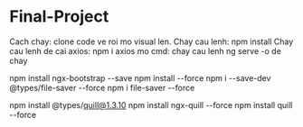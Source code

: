 # Final-Project
Cach chay: clone code ve roi mo visual len.
Chay cau lenh: npm install
Chay cau lenh de cai axios: npm i axios
mo cmd: chay cau lenh ng serve -o de chay


npm install ngx-bootstrap --save
npm install --force
npm i --save-dev @types/file-saver --force
npm i file-saver --force


npm install @types/quill@1.3.10
npm install ngx-quill --force
npm install quill --force